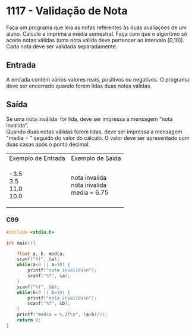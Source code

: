 <html>
  <body style="padding: 10px 0px">
    <div class="header">
      <h1>1117 - Validação de Nota</h1>
      <div class="problem">
        <div class="description">
          <p>
            Faça um programa que leia as notas referentes às duas avaliações de
            um aluno. Calcule e imprima a média semestral. Faça com que o
            algoritmo só aceite notas válidas (uma nota válida deve pertencer ao
            intervalo [0,10]). Cada nota deve ser validada separadamente.
          </p>
        </div>
        <h2>Entrada</h2>
        <div class="input">
          <p>
            A entrada contém vários valores reais, positivos ou negativos. O
            programa deve ser encerrado quando forem lidas duas notas válidas.
          </p>
        </div>
        <h2>Saída</h2>
        <div class="output">
          <p>
            Se uma nota inválida&nbsp; for lida, deve ser impressa a mensagem
            "nota invalida".<br />
            Quando duas notas válidas forem lidas, deve ser impressa a mensagem
            "media = " seguido do valor do cálculo. O valor deve ser apresentado
            com duas casas após o ponto decimal.
          </p>
        </div>
        <div class="both"></div>
        <table>
          <tbody>
            <tr>
              <td>Exemplo de Entrada</td>
              <td>Exemplo de Saída</td>
            </tr>
            <tr>
              <td class="division">
                <p>
                  -3.5<br />
                  3.5<br />
                  11.0<br />
                  10.0
                </p>
              </td>
              <td>
                <p>
                  nota invalida<br />
                  nota invalida<br />
                  media = 6.75
                </p>
              </td>
            </tr>
          </tbody>
        </table>
      </div>
    </div>
  </body>
</html>

### C99

```c
#include <stdio.h>

int main(){

	float a, b, media;
	scanf("%f", &a);
	while(a<0 || a>10) {
		printf("nota invalida\n");
		scanf("%f", &a);
	}
	scanf("%f", &b);
	while(b<0 || b>10) {
		printf("nota invalida\n");
		scanf("%f", &b);
	}
	printf("media = %.2f\n", (a+b)/2);
	return 0;
}
```
